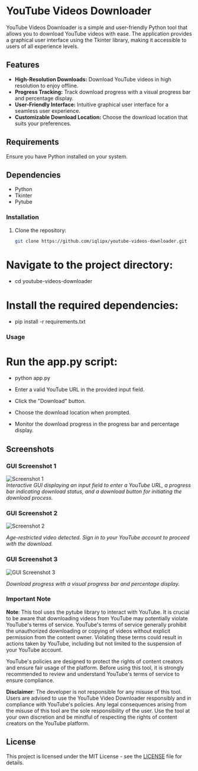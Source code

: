 # YouTube Videos Downloader

YouTube Videos Downloader is a simple and user-friendly Python tool that allows you to download YouTube videos with ease. The application provides a graphical user interface using the Tkinter library, making it accessible to users of all experience levels.

## Features

- **High-Resolution Downloads:** Download YouTube videos in high resolution to enjoy offline.
- **Progress Tracking:** Track download progress with a visual progress bar and percentage display.
- **User-Friendly Interface:** Intuitive graphical user interface for a seamless user experience.
- **Customizable Download Location:** Choose the download location that suits your preferences.

## Requirements

Ensure you have Python installed on your system.

## Dependencies

- Python
- Tkinter
- Pytube


### Installation

1. Clone the repository:

   ```bash
   git clone https://github.com/iqlipx/youtube-videos-downloader.git


# Navigate to the project directory:

- cd youtube-videos-downloader

# Install the required dependencies:

- pip install -r requirements.txt

### Usage

# Run the app.py script:

- python app.py

- Enter a valid YouTube URL in the provided input field.
- Click the "Download" button.
- Choose the download location when prompted.
- Monitor the download progress in the progress bar and percentage display.

## Screenshots

### GUI Screenshot 1

![Screenshot 1](screenshot.png)<br/>
*Interactive GUI displaying an input field to enter a YouTube URL, a progress bar indicating download status, and a download button for initiating the download process.*

### GUI Screenshot 2<br/>
![Screenshot 2](screenshot2.png)

*Age-restricted video detected. Sign in to your YouTube account to proceed with the download.*

### GUI Screenshot 3<br/>
![GUI Screenshot 3](screenshot3.png)

*Download progress with a visual progress bar and percentage display.*



### Important Note

**Note**: This tool uses the pytube library to interact with YouTube. It is crucial to be aware that downloading videos from YouTube may potentially violate YouTube's terms of service. YouTube's terms of service generally prohibit the unauthorized downloading or copying of videos without explicit permission from the content owner. Violating these terms could result in actions taken by YouTube, including but not limited to the suspension of your YouTube account.

YouTube's policies are designed to protect the rights of content creators and ensure fair usage of the platform. Before using this tool, it is strongly recommended to review and understand YouTube's terms of service to ensure compliance.

**Disclaimer**: The developer is not responsible for any misuse of this tool. Users are advised to use the YouTube Video Downloader responsibly and in compliance with YouTube's policies. Any legal consequences arising from the misuse of this tool are the sole responsibility of the user. Use the tool at your own discretion and be mindful of respecting the rights of content creators on the YouTube platform.


## License

This project is licensed under the MIT License - see the [LICENSE](LICENSE) file for details.



